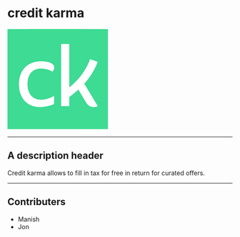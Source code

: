 # credit karma

![company log](ck.png)

---
## A description header

Credit karma allows to fill in tax for free in return for curated offers. 

---

## Contributers

- Manish
- Jon